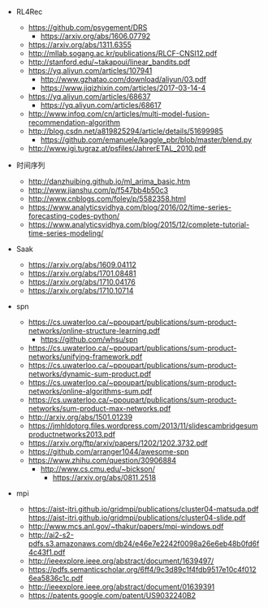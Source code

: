 - RL4Rec
	- https://github.com/psygement/DRS
		- https://arxiv.org/abs/1606.07792
	- https://arxiv.org/abs/1311.6355
	- http://mllab.sogang.ac.kr/publications/RLCF-CNSI12.pdf
	- http://stanford.edu/~takapoui/linear_bandits.pdf
	- https://yq.aliyun.com/articles/107941
		- http://www.gzhatao.com/download/aliyun/03.pdf
		- https://www.jiqizhixin.com/articles/2017-03-14-4
	- https://yq.aliyun.com/articles/68637
		- https://yq.aliyun.com/articles/68617
	- http://www.infoq.com/cn/articles/multi-model-fusion-recommendation-algorithm
	- http://blog.csdn.net/a819825294/article/details/51699985
		- https://github.com/emanuele/kaggle_pbr/blob/master/blend.py
	- http://www.igi.tugraz.at/psfiles/JahrerETAL_2010.pdf

- 时间序列
	- http://danzhuibing.github.io/ml_arima_basic.htm
	- http://www.jianshu.com/p/f547bb4b50c3
	- http://www.cnblogs.com/foley/p/5582358.html
	- https://www.analyticsvidhya.com/blog/2016/02/time-series-forecasting-codes-python/
	- https://www.analyticsvidhya.com/blog/2015/12/complete-tutorial-time-series-modeling/

- Saak
	- https://arxiv.org/abs/1609.04112
	- https://arxiv.org/abs/1701.08481
	- https://arxiv.org/abs/1710.04176
	- https://arxiv.org/abs/1710.10714

- spn
	- https://cs.uwaterloo.ca/~ppoupart/publications/sum-product-networks/online-structure-learning.pdf
		- https://github.com/whsu/spn
	- https://cs.uwaterloo.ca/~ppoupart/publications/sum-product-networks/unifying-framework.pdf
	- https://cs.uwaterloo.ca/~ppoupart/publications/sum-product-networks/dynamic-sum-product.pdf
	- https://cs.uwaterloo.ca/~ppoupart/publications/sum-product-networks/online-algorithms-sum.pdf
	- https://cs.uwaterloo.ca/~ppoupart/publications/sum-product-networks/sum-product-max-networks.pdf
	- http://arxiv.org/abs/1501.01239
	- https://jmhldotorg.files.wordpress.com/2013/11/slidescambridgesumproductnetworks2013.pdf
	- https://arxiv.org/ftp/arxiv/papers/1202/1202.3732.pdf
	- https://github.com/arranger1044/awesome-spn
	- https://www.zhihu.com/question/30906884
		- http://www.cs.cmu.edu/~bickson/
			- https://arxiv.org/abs/0811.2518

- mpi
	- https://aist-itri.github.io/gridmpi/publications/cluster04-matsuda.pdf
		https://aist-itri.github.io/gridmpi/publications/cluster04-slide.pdf
	- http://www.mcs.anl.gov/~thakur/papers/mpi-windows.pdf
	- http://ai2-s2-pdfs.s3.amazonaws.com/db24/e46e7e2242f0098a26e6eb48b0fd6f4c43f1.pdf
	- http://ieeexplore.ieee.org/abstract/document/1639497/
	- https://pdfs.semanticscholar.org/6ff4/9c3d89c1f4fdb9517e10c4f0126ea5836c1c.pdf
	- http://ieeexplore.ieee.org/abstract/document/01639391
	- https://patents.google.com/patent/US9032240B2

